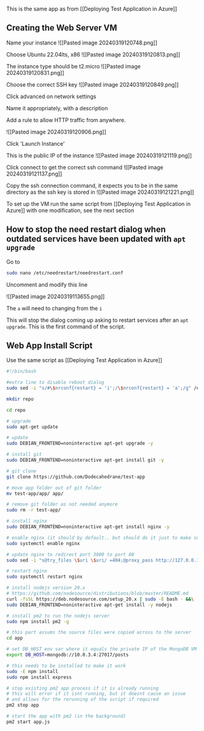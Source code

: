 This is the same app as from [[Deploying Test Application in Azure]]


## Creating the Web Server VM

Name your instance
![[Pasted image 20240319120748.png]]

Choose Ubuntu 22.04lts, x86
![[Pasted image 20240319120813.png]]

The instance type should be t2.micro
![[Pasted image 20240319120831.png]]

Choose the correct SSH key
![[Pasted image 20240319120849.png]]

Click advanced on network settings

Name it appropriately, with a description

Add a rule to allow HTTP traffic from anywhere.

![[Pasted image 20240319120906.png]]

Click 'Launch Instance'

This is the public IP of the instance
![[Pasted image 20240319121119.png]]

Click connect to get the correct ssh command
![[Pasted image 20240319121137.png]]

Copy the ssh connection command, it expects you to be in the same directory as the ssh key is stored in
![[Pasted image 20240319121221.png]]

To set up the VM run the same script from [[Deploying Test Application in Azure]] with one modification, see the next section
## How to stop the need restart dialog when outdated services have been updated with ``apt upgrade``

Go to 

```bash
sudo nano /etc/needrestart/needrestart.conf
```

Uncomment and modify this line

![[Pasted image 20240319113655.png]]

The ``a`` will need to changing from the ``i`` 

This will stop the dialog coming up asking to restart services after an ``apt upgrade``. This is the first command of the script.

## Web App Install Script

Use the same script as [[Deploying Test Application in Azure]]

```bash
#!/bin/bash

#extra line to disable reboot dialog
sudo sed -i "s/#\$nrconf{restart} = 'i';/\$nrconf{restart} = 'a';/g" /etc/needrestart/needrestart.conf    

mkdir repo

cd repo

# upgrade
sudo apt-get update

# update
sudo DEBIAN_FRONTEND=noninteractive apt-get upgrade -y

# install git
sudo DEBIAN_FRONTEND=noninteractive apt-get install git -y

# git clone
git clone https://github.com/Dodecahedrane/test-app

# move app folder out of git folder
mv test-app/app/ app/

# remove git folder as not needed anymore
sudo rm -r test-app/

# install nginx
sudo DEBIAN_FRONTEND=noninteractive apt-get install nginx -y

# enable nginx (it should by default.. but should do it just to make sure)
sudo systemctl enable nginx

# update nginx to redirect port 3000 to port 80
sudo sed -i "s@try_files \$uri \$uri/ =404;@proxy_pass http://127.0.0.1:3000;@" /etc/nginx/sites-available/default

# restart nginx
sudo systemctl restart nginx

# install nodejs version 20.x
# https://github.com/nodesource/distributions/blob/master/README.md 
curl -fsSL https://deb.nodesource.com/setup_20.x | sudo -E bash - &&\
sudo DEBIAN_FRONTEND=noninteractive apt-get install -y nodejs

# install pm2 to run the nodejs server
sudo npm install pm2 -g

# this part assums the source files were copied across to the server
cd app

# set DB_HOST env var where it equals the private IP of the MongoDB VM
export DB_HOST=mongodb://10.0.3.4:27017/posts

# this needs to be installed to make it work
sudo -E npm install
sudo npm install express

# stop existing pm2 app process if it is already running
# this will error if it isnt running, but it doesnt cause an issue 
# and allows for the rerunning of the script if required
pm2 stop app

# start the app with pm2 (in the background)
pm2 start app.js
```
